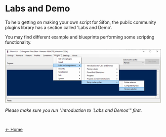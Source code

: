 # Labs and Demo

To help getting on making your own script for Sifon, the public community plugins library has a section called 'Labs and Demo'. 

You may find different example and blueprints performing some scripting functionality.

![Labs and Demo](../img/Labs.png "Labs and Demo") 

*Please make sure you run "Introduction to 'Labs and Demos'" first.*

<br/>

[<- Home](/ "Home")	
